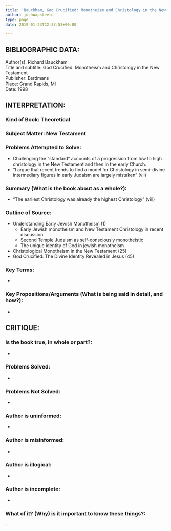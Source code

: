 ```yaml
---
title: 'Bauckham, God Crucified: Monotheism and Christology in the New Testament'
author: joshuapsteele
type: page
date: 2019-01-23T22:37:53+00:00

---
```

## BIBLIOGRAPHIC DATA:

Author(s): Richard Bauckham  
Title and subtitle: God Crucified: Monotheism and Christology in the New Testament  
Publisher: Eerdmans  
Place: Grand Rapids, MI  
Date: 1998

## INTERPRETATION:

### Kind of Book: Theoretical

### Subject Matter: New Testament

### Problems Attempted to Solve:

  * Challenging the &#8220;standard&#8221; accounts of a progression from low to high christology in the New Testament and then in the early Church.
  * &#8220;I argue that recent trends to find a model for Christology in semi-divine intermediary figures in early Judaism are largely mistaken&#8221; (vii)

### Summary (What is the book about as a whole?):

  * &#8220;The earliest Christology was already the highest Christology&#8221; (viii)

### Outline of Source:

  * Understanding Early Jewish Monotheism (1) 
      * Early Jewish monotheism and New Testament Christology in recent discussion
      * Second Temple Judaism as self-consciously monotheistic
      * The unique identity of God in jewish monotheism
  * Christological Monotheism in the New Testament (25)
  * God Crucified: The Divine Identity Revealed in Jesus (45)

### Key Terms:

  * 

### Key Propositions/Arguments (What is being said in detail, and how?):

  * 

## CRITIQUE:

### Is the book true, in whole or part?:

  * 

### Problems Solved:

  * 

### Problems Not Solved:

  * 

### Author is uninformed:

  * 

### Author is misinformed:

  * 

### Author is illogical:

  * 

### Author is incomplete:

  * 

### What of it? (Why) is it important to know these things?:

&#8211;